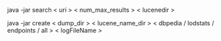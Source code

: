 java -jar search < uri > < num_max_results > < lucenedir >

java -jar create < dump_dir > < lucene_name_dir > < dbpedia / lodstats / endpoints / all > < logFileName >
